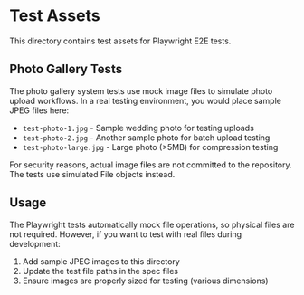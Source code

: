 # Test Assets

This directory contains test assets for Playwright E2E tests.

## Photo Gallery Tests

The photo gallery system tests use mock image files to simulate photo upload workflows. In a real testing environment, you would place sample JPEG files here:

- `test-photo-1.jpg` - Sample wedding photo for testing uploads
- `test-photo-2.jpg` - Another sample photo for batch upload testing
- `test-photo-large.jpg` - Large photo (>5MB) for compression testing

For security reasons, actual image files are not committed to the repository. The tests use simulated File objects instead.

## Usage

The Playwright tests automatically mock file operations, so physical files are not required. However, if you want to test with real files during development:

1. Add sample JPEG images to this directory
2. Update the test file paths in the spec files
3. Ensure images are properly sized for testing (various dimensions)
